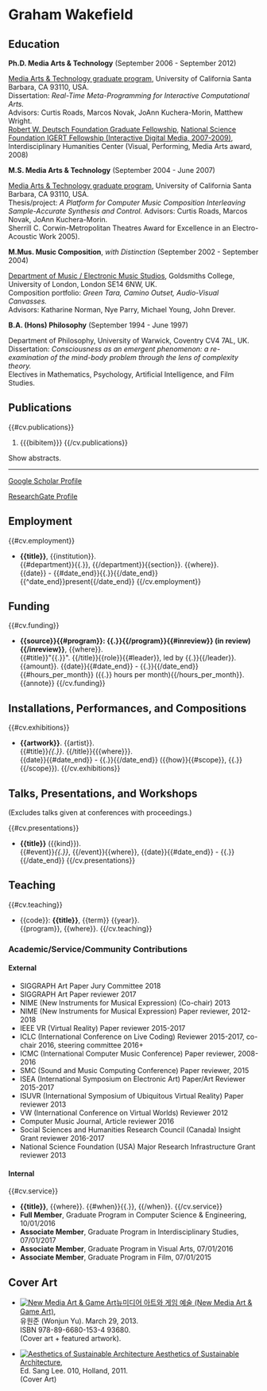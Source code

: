 # Graham Wakefield

## Education

**Ph.D. Media Arts &amp; Technology** (September 2006 - September 2012)

[Media Arts &amp; Technology graduate program](http://www.mat.ucsb.edu), University of California Santa Barbara, CA 93110, USA.   
Dissertation: *Real-Time Meta-Programming for Interactive Computational Arts.*   
Advisors: Curtis Roads, Marcos Novak, JoAnn Kuchera-Morin, Matthew Wright.   
[Robert W. Deutsch Foundation Graduate Fellowship](http://www.rwdfoundation.org/projects_we_have_funded/the_allosphere_at_uc-santa_barbara), [National Science Foundation IGERT Fellowship (Interactive Digital Media, 2007-2009)](http://media.igert.ucsb.edu/), Interdisciplinary Humanities Center (Visual, Performing, Media Arts award, 2008)

**M.S. Media Arts &amp; Technology** (September 2004 - June 2007)

[Media Arts &amp; Technology graduate program](http://www.mat.ucsb.edu), University of California Santa Barbara, CA 93110, USA.   
Thesis/project: *A Platform for Computer Music Composition Interleaving Sample-Accurate Synthesis and Control.*
Advisors: Curtis Roads, Marcos Novak, JoAnn Kuchera-Morin.   
Sherrill C. Corwin-Metropolitan Theatres Award for Excellence in an Electro-Acoustic Work 2005).

**M.Mus. Music Composition**, *with Distinction* (September 2002 - September 2004)

[Department of Music / Electronic Music Studios](http://www.gold.ac.uk/ems/), Goldsmiths College, University of London, London SE14 6NW, UK.   
Composition portfolio: *Green Tara, Camino Outset, Audio-Visual Canvasses.*   
Advisors: Katharine Norman, Nye Parry, Michael Young, John Drever.

**B.A. (Hons) Philosophy** (September 1994 - June 1997)   

Department of Philosophy, University of Warwick, Coventry CV4 7AL, UK.   
Dissertation: *Consciousness as an emergent phenomenon: a re-examination of the mind-body problem through the lens of complexity theory.*   
Electives in Mathematics, Psychology, Artificial Intelligence, and Film Studies. 


## Publications

{{#cv.publications}}
1. {{{bibitem}}} 
{{/cv.publications}}

<div onclick="$('.bibabstract').show();">Show abstracts.</div>

---

[Google Scholar Profile](http://scholar.google.com/citations?user=UKXrFCIAAAAJ)

[ResearchGate Profile](https://www.researchgate.net/profile/Graham_Wakefield)

## Employment

{{#cv.employment}}
- **{{title}}**, {{institution}}.   
{{#department}}{{.}}, {{/department}}{{section}}. {{where}}.   
{{date}} - {{#date_end}}{{.}}{{/date_end}}{{^date_end}}present{{/date_end}}
{{/cv.employment}}

## Funding

{{#cv.funding}}
- **{{source}}{{#program}}: {{.}}{{/program}}{{#inreview}} (in review){{/inreview}}**, {{where}}.   
{{#title}}"{{.}}". {{/title}}{{role}}{{#leader}}, led by {{.}}{{/leader}}.   
{{amount}}. {{date}}{{#date_end}} - {{.}}{{/date_end}}{{#hours_per_month}} ({{.}} hours per month){{/hours_per_month}}.   
{{annote}}
{{/cv.funding}}

## Installations, Performances, and Compositions

{{#cv.exhibitions}}
- **{{artwork}}**. {{artist}}.   
{{#title}}*{{.}}*. {{/title}}{{{where}}}.   
{{date}}{{#date_end}} - {{.}}{{/date_end}} ({{how}}{{#scope}}, {{.}}{{/scope}}).
{{/cv.exhibitions}}

## Talks, Presentations, and Workshops

(Excludes talks given at conferences with proceedings.)
       
{{#cv.presentations}}
- **{{title}}** ({{kind}}).   
{{#event}}*{{.}}*, {{/event}}{{where}}, {{date}}{{#date_end}} - {{.}}{{/date_end}}
{{/cv.presentations}}

## Teaching

{{#cv.teaching}}
- {{code}}: **{{title}}**, {{term}} {{year}}.   
{{program}}, {{where}}.
{{/cv.teaching}}

### Academic/Service/Community Contributions

#### External

- SIGGRAPH Art Paper Jury Committee 2018
- SIGGRAPH Art Paper reviewer 2017
- NIME (New Instruments for Musical Expression) (Co-chair) 2013
- NIME (New Instruments for Musical Expression) Paper reviewer, 2012-2018
- IEEE VR (Virtual Reality) Paper reviewer 2015-2017
- ICLC (International Conference on Live Coding) Reviewer 2015-2017, co-chair 2016, steering committee 2016+
- ICMC (International Computer Music Conference) Paper reviewer, 2008-2016
- SMC (Sound and Music Computing Conference) Paper reviewer, 2015
- ISEA (International Symposium on Electronic Art) Paper/Art Reviewer 2015-2017
- ISUVR (International Symposium of Ubiquitous Virtual Reality) Paper reviewer 2013
- VW (International Conference on Virtual Worlds) Reviewer 2012
- Computer Music Journal, Article reviewer 2016
- Social Sciences and Humanities Research Council (Canada) Insight Grant reviewer 2016-2017
- National Science Foundation (USA) Major Research Infrastructure Grant reviewer 2013

#### Internal

{{#cv.service}}
- **{{title}}**, {{where}}. {{#when}}{{.}}, {{/when}}.
{{/cv.service}}
- **Full Member**, Graduate Program in Computer Science & Engineering, 10/01/2016 
- **Associate Member**, Graduate Program in Interdisciplinary Studies, 07/01/2017
- **Associate Member**, Graduate Program in Visual Arts, 07/01/2016
- **Associate Member**, Graduate Program in Film, 07/01/2015

## Cover Art

- [![New Media Art & Game Art](http://artificialnature.mat.ucsb.edu/img/game_art_120.jpg)뉴미디어 아트와 게임 예술 (New Media Art & Game Art)](http://book.daum.net/detail/book.do?bookid=KOR9788966801534),   
유원준 (Wonjun Yu). March 29, 2013.   
ISBN 978-89-6680-153-4 93680.   
(Cover art + featured artwork).

- [![Aesthetics of Sustainable Architecture](http://artificialnature.mat.ucsb.edu/img/aesthetics_of_sustainable_architecture_120.jpg)
Aesthetics of Sustainable Architecture](http://www.010.nl/catalogue/book.php?id=753),  
Ed. Sang Lee. 010, Holland, 2011.   
(Cover Art)